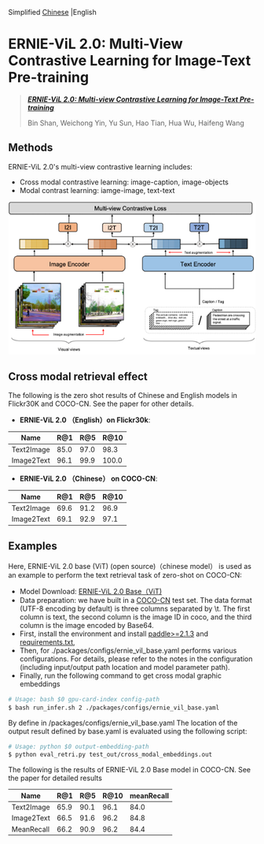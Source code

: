Simplified [Chinese](./readme.md) |English

# ERNIE-ViL 2.0: Multi-View Contrastive Learning for Image-Text Pre-training
>[_**ERNIE-ViL 2.0: Multi-view Contrastive Learning for Image-Text Pre-training**_](https://arxiv.org/pdf/2209.15270.pdf)
>
>Bin Shan, Weichong Yin, Yu Sun, Hao Tian, Hua Wu, Haifeng Wang
>
>

## Methods
ERNIE-ViL 2.0's multi-view  contrastive learning includes:
- Cross modal contrastive learning: image-caption, image-objects
- Modal contrast learning: iamge-image, text-text

![ERNIE-ViL2.0](./packages/src/framework.png)
## Cross modal retrieval effect
The following is the zero shot results of Chinese and English models in Flickr30K and COCO-CN. See the paper for other details.

* **ERNIE-ViL 2.0 （English）on Flickr30k**:

| Name       |   R@1 |   R@5 |   R@10 |  
|------------|-------|-------|--------|
| Text2Image | 85.0 | 97.0 |  98.3 |      
| Image2Text | 96.1 | 99.9 |  100.0 |  
* **ERNIE-ViL 2.0 （Chinese） on COCO-CN**:

| Name       |   R@1 |   R@5 |   R@10 |   
|------------|-------|-------|--------|  
| Text2Image | 69.6 | 91.2 |  96.9 |    
| Image2Text | 69.1 | 92.9 |  97.1 |
 

## Examples
Here, ERNIE-ViL 2.0 base (ViT) (open source)（chinese model） is used as an example to perform the text retrieval task of zero-shot on COCO-CN:  

* Model Download:
[ERNIE-ViL 2.0 Base（ViT)]( http://bj.bcebos.com/wenxin-models/ERNIE_VIL2_BASE_ViT.pdparams)
* Data preparation: we have built in a [COCO-CN](https://github.com/li-xirong/coco-cn) test set. The data format (UTF-8 encoding by default) is three columns separated by \t. The first column is text, the second column is the image ID in coco, and the third column is the image encoded by Base64.
* First, install the environment and install [paddle>=2.1.3](https://www.paddlepaddle.org.cn/install/quick?docurl=/documentation/docs/zh/develop/install/pip/linux-pip.HTML) and [requirements.txt](requirements.txt),
* Then, for ./packages/configs/ernie_vil_base.yaml performs various configurations. For details, please refer to the notes in the configuration (including input/output path location and model parameter path).
* Finally, run the following command to get cross modal graphic embeddings

```bash
# Usage: bash $0 gpu-card-index config-path
$ bash run_infer.sh 2 ./packages/configs/ernie_vil_base.yaml 
```
By define in /packages/configs/ernie_vil_base.yaml The location of the output result defined by base.yaml is evaluated using the following script:

```bash
# Usage: python $0 output-embedding-path
$ python eval_retri.py test_out/cross_modal_embeddings.out
```
The following is the results of ERNIE-ViL 2.0 Base model in COCO-CN. See the paper for detailed results

| Name       |   R@1 |   R@5 |   R@10 |   meanRecall |
|------------|-------|-------|--------|--------------|
| Text2Image | 65.9 | 90.1 |  96.1 |        84.0 |
| Image2Text | 66.5 | 91.6 |  96.2 |        84.8 | 
| MeanRecall | 66.2 | 90.9 |  96.2 |        84.4 | 
